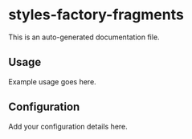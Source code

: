 # styles-factory-fragments

This is an auto-generated documentation file.

## Usage

Example usage goes here.

## Configuration

Add your configuration details here.